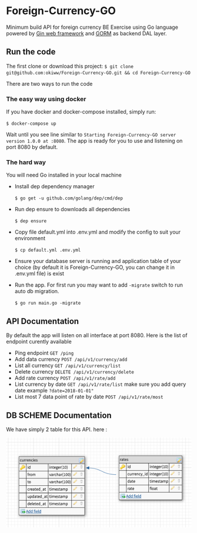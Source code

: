 # Foreign-Currency-GO
Minimum build API for foreign currency BE Exercise using Go language powered by [Gin web framework](https://github.com/gin-gonic/gin) and [GORM](https://github.com/jinzhu/gorm) as backend DAL layer.

## Run the code

The first clone or download this project:
`$ git clone git@github.com:okiww/Foreign-Currency-GO.git && cd Foreign-Currency-GO`

There are two ways to run the code
### The easy way using docker

If you have docker and docker-compose installed, simply run:

`$ docker-compose up`

Wait until you see line similar to `Starting Foreign-Currency-GO server version 1.0.0 at :8080`. The app is ready for you to use and listening on port 8080 by default.

### The hard way

You will need Go installed in your local machine

* Install dep dependency manager

  `$ go get -u github.com/golang/dep/cmd/dep`

* Run dep ensure to downloads all dependencies

  `$ dep ensure`

* Copy file default.yml into .env.yml and modify the config to suit your environment

  `$ cp default.yml .env.yml`

* Ensure your database server is running and application table of your choice (by default it is Foreign-Currency-GO, you can change it in .env.yml file) is exist

* Run the app. For first run you may want to add `-migrate` switch to run auto db migration.

  `$ go run main.go -migrate`

## API Documentation

By default the app will listen on all interface at port 8080. Here is the list of endpoint curently available

* Ping endpoint `GET /ping`
* Add data currency `POST /api/v1/currency/add`
* List all currency `GET /api/v1/currency/list`
* Delete currency  `DELETE /api/v1/currency/delete`
* Add rate currency `POST /api/v1/rate/add`
* List currency by date `GET /api/v1/rate/list` make sure you add query date example `?date=2018-01-01"`
* List most 7 data point of rate by date `POST /api/v1/rate/most`

## DB SCHEME Documentation

We have simply 2 table for this API. here :

![alt text](https://github.com/okiww/Foreign-Currency-GO/blob/master/db_scheme.png)